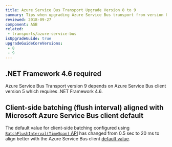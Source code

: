 ```yaml
---
title: Azure Service Bus Transport Upgrade Version 8 to 9
summary: Tips when upgrading Azure Service Bus transport from version 8 to 9.
reviewed: 2018-09-27
component: ASB
related:
 - transports/azure-service-bus
isUpgradeGuide: true
upgradeGuideCoreVersions:
 - 8
 - 9
---
```



## .NET Framework 4.6 required

Azure Service Bus Transport version 9 depends on Azure Service Bus client version 5 which requires .NET Framework 4.6.


## Client-side batching (flush interval) aligned with Microsoft Azure Service Bus client default

The default value for client-side batching configured using [`BatchFlushInterval(TimeSpan)` API](/transports/azure-service-bus/configuration/full.md#controlling-connectivity-messaging-factories) has changed from 0.5 sec to 20 ms to align better with the Azure Service Bus client [default value](https://docs.microsoft.com/en-us/dotnet/api/microsoft.servicebus.messaging.messagesender.batchflushinterval).
